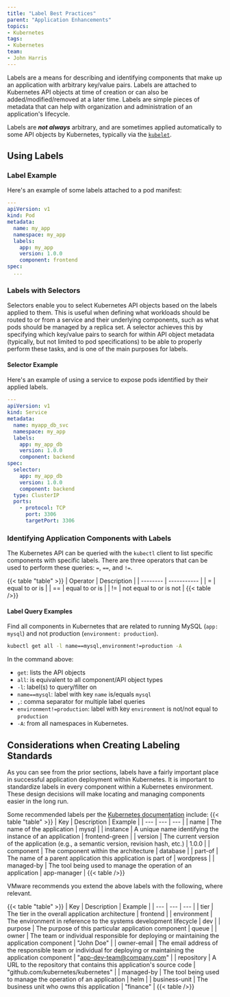 ```yaml
---
title: "Label Best Practices"
parent: "Application Enhancements"
topics:
- Kubernetes
tags:
- Kubernetes
team:
- John Harris
---
```


Labels are a means for describing and identifying components that make up an
application with arbitrary key/value pairs. Labels are attached to Kubernetes
API objects at time of creation or can also be added/modified/removed at a later
time. Labels are simple pieces of metadata that can help with organization and
administration of an application's lifecycle.

Labels are **_not always_** arbitrary, and are sometimes applied automatically to
some API objects by Kubernetes, typically via the
[`kubelet`](https://kubernetes.io/docs/reference/kubernetes-api/labels-annotations-taints/).

## Using Labels

### Label Example

Here's an example of some labels attached to a pod manifest:

```yaml
---
apiVersion: v1
kind: Pod
metadata:
  name: my_app
  namespace: my_app
  labels:
    app: my_app
    version: 1.0.0
    component: frontend
spec:
  ...
```

### Labels with Selectors

Selectors enable you to select Kubernetes API objects based on the labels
applied to them. This is useful when defining what workloads should be routed
to or from a service and their underlying components, such as what pods should
be managed by a replica set. A selector achieves this by specifying which
key/value pairs to search for within API object metadata (typically, but not
limited to pod specifications) to be able to properly perform these tasks, and
is one of the main purposes for labels.

#### Selector Example

Here's an example of using a service to expose pods identified by their applied
labels.

```yaml
---
apiVersion: v1
kind: Service
metadata:
  name: myapp_db_svc
  namespace: my_app
  labels:
    app: my_app_db
    version: 1.0.0
    component: backend
spec:
  selector:
    app: my_app_db
    version: 1.0.0
    component: backend
  type: ClusterIP
  ports:
    - protocol: TCP
      port: 3306
      targetPort: 3306
```

### Identifying Application Components with Labels

The Kubernetes API can be queried with the `kubectl` client to list specific
components with specific labels. There are three operators that can be used to
perform these queries: `=`, `==`, and `!=`.

{{< table "table" >}}
| Operator | Description |
| -------- | ----------- |
| =        | equal to or is |
| ==       | equal to or is |
| !=       | not equal to or is not |
{{< table />}}
#### Label Query Examples

Find all components in Kubernetes that are related to running MySQL
(`app: mysql`) and not production (`environment: production`).

```bash
kubectl get all -l name==mysql,environment!=production -A
```

In the command above:

- `get`: lists the API objects
- `all`: is equivalent to all component/API object types
- `-l`: label(s) to query/filter on
- `name==mysql`: label with key `name` is/equals `mysql`
- `,`: comma separator for multiple label queries
- `environment!=production`: label with key `environment` is not/not equal to
  `production`
- `-A`: from all namespaces in Kubernetes.

## Considerations when Creating Labeling Standards

As you can see from the prior sections, labels have a fairly important place in
successful application deployment within Kubernetes. It is important
to standardize labels in every component within a Kubernetes environment.
These design decisions will make
locating and managing components easier in the long run.

Some recommended labels per the
[Kubernetes documentation](https://kubernetes.io/docs/concepts/overview/working-with-objects/common-labels/)
include:
{{< table "table" >}}
| Key | Description | Example |
| --- | --- | --- |
| name | The name of the application | mysql |
| instance | A unique name identifying the instance of an application | frontend-green |
| version | The current version of the application (e.g., a semantic version, revision hash, etc.) | 1.0.0 |
| component | The component within the architecture | database |
| part-of | The name of a parent application this application is part of | wordpress |
| managed-by | The tool being used to manage the operation of an application | app-manager |
{{< table />}}

VMware recommends you extend the above labels with the following, where relevant.

{{< table "table" >}}
| Key | Description | Example |
| --- | --- | --- |
| tier | The tier in the overall application architecture | frontend |
| environment | The environment in reference to the systems development lifecycle | dev |
| purpose | The purpose of this particular application component | queue |
| owner | The team or individual responsible for deploying or maintaining the application component | "John Doe" |
| owner-email | The email address of the responsible team or individual for deploying or maintaining the application component | "app-dev-team@company.com" |
| repository | A URL to the repository that contains this application's source code | "github.com/kubernetes/kubernetes" |
| managed-by | The tool being used to manage the operation of an application | helm |
| business-unit | The business unit who owns this application | "finance" |
{{< table />}}
